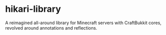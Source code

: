 # hikari-library
A reimagined all-around library for Minecraft servers with CraftBukkit cores, revolved around annotations and reflections.
